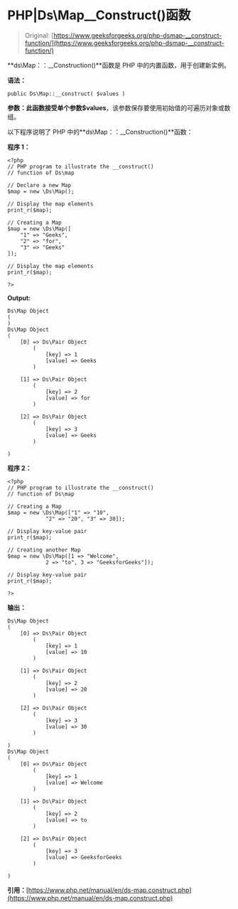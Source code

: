 # PHP|Ds\Map__Construct()函数

> Original: [https://www.geeksforgeeks.org/php-dsmap-__construct-function/](https://www.geeksforgeeks.org/php-dsmap-__construct-function/)

**ds\Map：：__Construction()**函数是 PHP 中的内置函数，用于创建新实例。

**语法：**

```
public Ds\Map::__construct( $values )
```

**参数：**此函数接受单个参数**$values**，该参数保存要使用初始值的可遍历对象或数组。

以下程序说明了 PHP 中的**ds\Map：：__Construction()**函数：

**程序 1：**

```
<?php 
// PHP program to illustrate the __construct() 
// function of Ds\map 

// Declare a new Map 
$map = new \Ds\Map(); 

// Display the map elements
print_r($map); 

// Creating a Map 
$map = new \Ds\Map([
    "1" => "Geeks",  
    "2" => "for",
    "3" => "Geeks"
]); 

// Display the map elements
print_r($map); 

?> 
```

**Output:**

```
Ds\Map Object
(
)
Ds\Map Object
(
    [0] => Ds\Pair Object
        (
            [key] => 1
            [value] => Geeks
        )

    [1] => Ds\Pair Object
        (
            [key] => 2
            [value] => for
        )

    [2] => Ds\Pair Object
        (
            [key] => 3
            [value] => Geeks
        )

)

```

**程序 2：**

```
<?php 
// PHP program to illustrate the __construct() 
// function of Ds\map 

// Creating a Map 
$map = new \Ds\Map(["1" => "10", 
            "2" => "20", "3" => 30]); 

// Display key-value pair 
print_r($map); 

// Creating another Map 
$map = new \Ds\Map([1 => "Welcome", 
            2 => "to", 3 => "GeeksforGeeks"]); 

// Display key-value pair 
print_r($map); 

?> 
```

**输出：**

```
Ds\Map Object
(
    [0] => Ds\Pair Object
        (
            [key] => 1
            [value] => 10
        )

    [1] => Ds\Pair Object
        (
            [key] => 2
            [value] => 20
        )

    [2] => Ds\Pair Object
        (
            [key] => 3
            [value] => 30
        )

)
Ds\Map Object
(
    [0] => Ds\Pair Object
        (
            [key] => 1
            [value] => Welcome
        )

    [1] => Ds\Pair Object
        (
            [key] => 2
            [value] => to
        )

    [2] => Ds\Pair Object
        (
            [key] => 3
            [value] => GeeksforGeeks
        )

)

```

**引用：**[https://www.php.net/manual/en/ds-map.construct.php](https://www.php.net/manual/en/ds-map.construct.php)